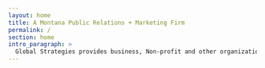```yaml
---
layout: home
title: A Montana Public Relations + Marketing Firm
permalink: /
section: home
intro_paragraph: >
  Global Strategies provides business, Non-profit and other organizations the public relation and digital marketing services it takes to win. 
---
```

